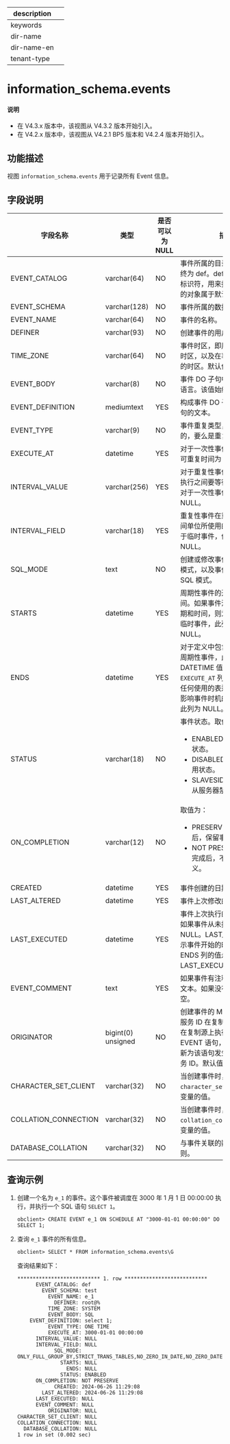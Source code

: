 |description||
|---|---|
|keywords||
|dir-name||
|dir-name-en||
|tenant-type||

# information_schema.events  

<main id="notice" type='explain'>
  <h4>说明</h4>
  <ul><li>在 V4.3.x 版本中，该视图从 V4.3.2 版本开始引入。</li><li>在 V4.2.x 版本中，该视图从 V4.2.1 BP5 版本和 V4.2.4 版本开始引入。</li></ul>
</main>

## 功能描述

视图 `information_schema.events` 用于记录所有 Event 信息。

## 字段说明

| **字段名称** | **类型** | **是否可以为 NULL** | **描述** |
| ------------ | -------- | ------------------- | -------- |
| EVENT_CATALOG        | varchar(64)        | NO   | 事件所属的目录名称，此值始终为 def。def 是一个通用的标识符，用来指明系统视图中的对象属于默认目录。     |
| EVENT_SCHEMA         | varchar(128)       | NO   | 事件所属的数据库名称。     |
| EVENT_NAME           | varchar(64)        | NO   | 事件的名称。     |
| DEFINER              | varchar(93)        | NO   | 创建事件的用户。     |
| TIME_ZONE            | varchar(64)        | NO   | 事件时区，即用于调度事件的时区，以及在事件执行时生效的时区。默认值为 SYSTEM。     |
| EVENT_BODY           | varchar(8)         | NO   | 事件 DO 子句中语句所使用的语言。该值始终为 SQL。     |
| EVENT_DEFINITION     | mediumtext         | YES  | 构成事件 DO 子句的 SQL 语句的文本。     |
| EVENT_TYPE           | varchar(9)         | NO   | 事件重复类型，要么是一次性的，要么是重复性的。     |
| EXECUTE_AT           | datetime           | YES  | 对于一次性事件的开始时间，可重复时间为 NULL。     |
| INTERVAL_VALUE       | varchar(256)       | YES  | 对于重复性事件，表示在事件执行之间要等待的间隔次数。对于一次性事件，值始终为 NULL。     |
| INTERVAL_FIELD       | varchar(18)        | YES  | 重复性事件在重复前等待的时间单位所使用的时间间隔。对于临时事件，值始终为 NULL。     |
| SQL_MODE             | text               | NO   | 创建或修改事件时生效的 SQL 模式，以及事件执行时使用的 SQL 模式。     |
| STARTS               | datetime           | YES  | 周期性事件的开始日期和时间。如果事件没有定义开始日期和时间，则为 NULL。对于临时事件，此列始终为 NULL。     |
| ENDS                 | datetime           | YES  | 对于定义中包含 ENDS 子句的周期性事件，此列包含相应的 DATETIME 值。与 `EXECUTE_AT` 列一样，此值解析任何使用的表达式。如果没有影响事件时机的 ENDS 子句，此列为 NULL。     |
| STATUS               | varchar(18)        | NO   | 事件状态。取值为: <ul><li>ENABLED：事件处于启用状态。</li><li>DISABLED：事件处于禁用状态。</li><li>SLAVESIDE_DISABLED：从服务器禁用事件。</li></ul>      |
| ON_COMPLETION        | varchar(12)        | NO   | 取值为：<ul><li>PRESERVE：当事件完成后，保留事件定义。</li><li>NOT PRESERVE：当事件完成后，不保留事件定义。</li></ul>     |
| CREATED              | datetime           | YES  | 事件创建的日期和时间。     |
| LAST_ALTERED         | datetime           | YES  | 事件上次修改的日期和时间。     |
| LAST_EXECUTED        | datetime           | YES  | 事件上次执行的日期和时间。如果事件从未执行过，此列为 NULL。LAST_EXECUTED 表示事件开始的时间。因而，ENDS 列的值永远不会小于 LAST_EXECUTED。     |
| EVENT_COMMENT        | text               | YES  | 如果事件有注释，则为注释的文本。如果没有，则此值为空。     |
| ORIGINATOR           | bigint(0) unsigned | NO   | 创建事件的 MySQL 服务器的服务 ID 在复制中使用。如果在复制源上执行 ALTER EVENT 语句，该值可能会更新为该语句发生时服务器的服务 ID。默认值为 0。     |
| CHARACTER_SET_CLIENT | varchar(32)        | NO   | 当创建事件时，会话的 `character_set_client` 系统变量的值。     |
| COLLATION_CONNECTION | varchar(32)        | NO   | 当创建事件时，会话的 `collation_connection` 系统变量的值。     |
| DATABASE_COLLATION   | varchar(32)        | NO   | 与事件关联的数据库的排序规则。     |

## 查询示例

1. 创建一个名为 `e_1` 的事件。这个事件被调度在 3000 年 1 月 1 日 00:00:00 执行，并执行一个 SQL 语句 `SELECT 1`。

    ```shell
    obclient> CREATE EVENT e_1 ON SCHEDULE AT "3000-01-01 00:00:00" DO SELECT 1;
    ```

2. 查询  `e_1` 事件的所有信息。

    ```shell
    obclient> SELECT * FROM information_schema.events\G
    ```

    查询结果如下：

    ```shell
    *************************** 1. row ***************************
          EVENT_CATALOG: def
            EVENT_SCHEMA: test
              EVENT_NAME: e_1
                DEFINER: root@%
              TIME_ZONE: SYSTEM
              EVENT_BODY: SQL
        EVENT_DEFINITION: select 1;
              EVENT_TYPE: ONE TIME
              EXECUTE_AT: 3000-01-01 00:00:00
          INTERVAL_VALUE: NULL
          INTERVAL_FIELD: NULL
                SQL_MODE: ONLY_FULL_GROUP_BY,STRICT_TRANS_TABLES,NO_ZERO_IN_DATE,NO_ZERO_DATE,ERROR_FOR_DIVISION_BY_ZERO,NO_AUTO_CREATE_USER,NO_ENGINE_SUBSTITUTION
                  STARTS: NULL
                    ENDS: NULL
                  STATUS: ENABLED
          ON_COMPLETION: NOT PRESERVE
                CREATED: 2024-06-26 11:29:08
            LAST_ALTERED: 2024-06-26 11:29:08
          LAST_EXECUTED: NULL
          EVENT_COMMENT: NULL
              ORIGINATOR: NULL
    CHARACTER_SET_CLIENT: NULL
    COLLATION_CONNECTION: NULL
      DATABASE_COLLATION: NULL
    1 row in set (0.002 sec)
    ```
